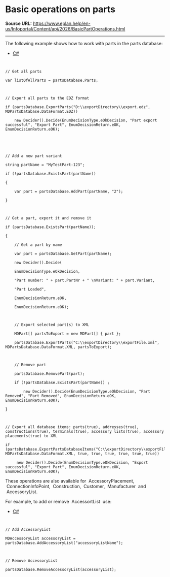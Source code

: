 # Basic operations on parts

**Source URL:** https://www.eplan.help/en-us/Infoportal/Content/api/2026/BasicPartOperations.html

---

The following example shows how to work with parts in the parts database:

- [C#](#i-tab-content-2953e87d-a42e-4720-ae04-be76746b44fb)

```

// Get all parts
var listOfAllParts = partsDatabase.Parts;

// Export all parts to the EDZ format
if (partsDatabase.ExportParts("D:\\exportDirectory\\export.edz", MDPartsDatabase.DataFormat.EDZ))
    new Decider().Decide(EnumDecisionType.eOkDecision, "Part export successful", "Export Part", EnumDecisionReturn.eOK, EnumDecisionReturn.eOK);

        
// Add a new part variant
string partName = "MyTestPart-123";
if (!partsDatabase.ExistsPart(partName))
{       
    var part = partsDatabase.AddPart(partName, "2");       
}

// Get a part, export it and remove it
if (partsDatabase.ExistsPart(partName));
{
    // Get a part by name
    var part = partsDatabase.GetPart(partName);
    new Decider().Decide(
    EnumDecisionType.eOkDecision,
    "Part number: " + part.PartNr + " \nVariant: " + part.Variant,
    "Part Loaded",
    EnumDecisionReturn.eOK,
    EnumDecisionReturn.eOK); 

    // Export selected part(s) to XML
    MDPart[] partsToExport = new MDPart[] { part };
    partsDatabase.ExportParts("C:\\exportDirectory\\exportFile.xml", MDPartsDatabase.DataFormat.XML, partsToExport);          

    // Remove part
    partsDatabase.RemovePart(part);
    if (!partsDatabase.ExistsPart(partName)) ;
        new Decider().Decide(EnumDecisionType.eOkDecision, "Part Removed", "Part Removed", EnumDecisionReturn.eOK, EnumDecisionReturn.eOK);
}

// Export all database items: parts(true), addresses(true), constructions(true), terminals(true), accessory lists(true), accessory placements(true) to XML
if (partsDatabase.ExportPartsDatabaseItems("C:\\exportDirectory\\exportFile.xml", MDPartsDatabase.DataFormat.XML, true, true, true, true, true, true))
     new Decider().Decide(EnumDecisionType.eOkDecision, "Export successful", "Export Part", EnumDecisionReturn.eOK, EnumDecisionReturn.eOK);
```

These operations are also available for  AccessoryPlacement,  ConnectionInfoPoint,  Construction,  Customer,  Manufacturer  and  AccessoryList.

For example, to add or remove  AccessortList  use:

- [C#](#i-tab-content-db838397-11b5-4f7a-82fb-4ded0b23bfad)

```

// Add AccessoryList
MDAccessoryList accessoryList = partsDatabase.AddAccessoryList("accessoryListName");

// Remove AccessoryList
partsDatabase.RemoveAccessoryList(accessoryList);
```